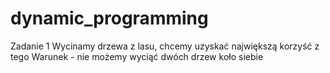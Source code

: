 # dynamic_programming
Zadanie 1
Wycinamy drzewa z lasu, chcemy uzyskać największą korzyść z tego
Warunek - nie możemy wyciąć dwóch drzew koło siebie
